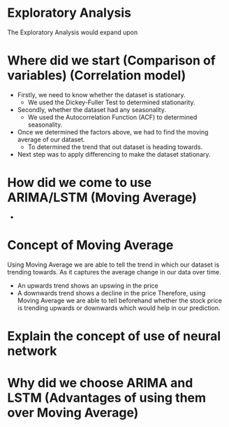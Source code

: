 # Exploratory Analysis
The Exploratory Analysis would expand upon 
# Where did we start (Comparison of variables) (Correlation model)
* Firstly, we need to know whether the dataset is stationary.
  * We used the Dickey-Fuller Test to determined stationarity.
* Secondly, whether the dataset had any seasonality.
  * We used the Autocorrelation Function (ACF) to determined seasonality.
* Once we determined the factors above, we had to find the moving average of our dataset.
  * To determined the trend that out dataset is heading towards.
* Next step was to apply differencing to make the dataset stationary.
# How did we come to use ARIMA/LSTM (Moving Average)
* 
# Concept of Moving Average
Using Moving Average we are able to tell the trend in which our dataset is trending towards. As it captures the average change in our data over time.
* An upwards trend shows an upswing in the price
* A downwards trend shows a decline in the price
Therefore, using Moving Average we are able to tell beforehand whether the stock price is trending upwards or downwards which would help in our prediction.
# Explain the concept of use of neural network
# Why did we choose ARIMA and LSTM (Advantages of using them over Moving Average)
# 
